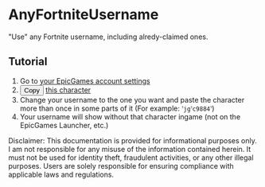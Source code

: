 # AnyFortniteUsername
"Use" any Fortnite username, including alredy-claimed ones.

## Tutorial
1. Go to [your EpicGames account settings](https://epicgames.com/account)
2. <button onclick="const character = 'ﱞ';try {navigator.clipboard.writeText(character).then(() => alert('Copied!'));} catch (e) {alert('Clipboard API is not supported or is blocked by the browser.');}">Copy</button> [this character](./char.txt)
3. Change your username to the one you want and paste the character more than once in some parts of it (For example: `ﱞjgﱞc98ﱞ84`)
4. Your username will show without that character ingame (not on the EpicGames Launcher, etc.)

Disclaimer: This documentation is provided for informational purposes only. I am not responsible for any misuse of the information contained herein. It must not be used for identity theft, fraudulent activities, or any other illegal purposes. Users are solely responsible for ensuring compliance with applicable laws and regulations.

